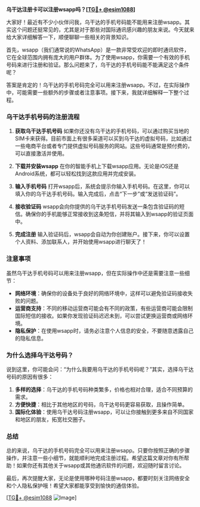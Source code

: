 **乌干达注册卡可以注册wsapp吗？[[TG💪+ @esim1088](https://t.me/s/esim1088)]**

大家好！最近有不少小伙伴问我，乌干达的手机号码能不能用来注册wsapp。其实这个问题还挺常见的，尤其是对于那些对国际通讯感兴趣的朋友来说。今天就来给大家详细解答一下，顺便聊聊一些相关的背景知识。

首先，wsapp（我们通常说的WhatsApp）是一款非常受欢迎的即时通讯软件，它在全球范围内拥有庞大的用户群体。为了使用wsapp，你需要一个有效的手机号码来进行注册和验证。那么问题来了，乌干达的手机号码能不能满足这个条件呢？

答案是肯定的！乌干达的手机号码完全可以用来注册wsapp。不过，在实际操作中，可能需要一些额外的步骤或者注意事项。接下来，我就详细解释一下整个过程。

### 乌干达手机号码的注册流程

1. **获取乌干达手机号码**
   如果你还没有乌干达的手机号码，可以通过购买当地的SIM卡来获得。目前市面上有很多渠道可以买到乌干达的虚拟号码，比如通过一些电商平台或者专门提供虚拟号码服务的网站。这些号码通常是预付费的，可以直接激活并使用。

2. **下载并安装wsapp**
   在你的智能手机上下载wsapp应用。无论是iOS还是Android系统，都可以轻松找到这款应用并完成安装。

3. **输入手机号码**
   打开wsapp后，系统会提示你输入手机号码。在这里，你可以填入你的乌干达手机号码。输入完成后，点击“下一步”或“发送验证码”。

4. **接收验证码**
   wsapp会向你提供的乌干达手机号码发送一条包含验证码的短信。确保你的手机能够正常接收到这条短信，并将其输入到wsapp的验证页面中。

5. **完成注册**
   输入验证码后，wsapp会自动为你创建账户。接下来，你可以设置个人资料、添加联系人，并开始使用wsapp进行聊天了！

### 注意事项

虽然乌干达手机号码可以用来注册wsapp，但在实际操作中还是需要注意一些细节：

- **网络环境**：确保你的设备处于良好的网络环境中，这样可以避免验证码接收失败的问题。
- **运营商支持**：不同的移动运营商可能会有不同的政策，有些运营商可能会限制国际短信的接收。如果你发现验证码迟迟未到，可以尝试更换运营商或网络环境。
- **隐私保护**：在使用wsapp时，请务必注意个人信息的安全，不要随意透露自己的隐私信息。

### 为什么选择乌干达号码？

说到这里，你可能会问：“为什么我要用乌干达的手机号码呢？”其实，选择乌干达号码的原因有很多：

1. **多样的选择**：乌干达的手机号码种类繁多，价格也相对合理，适合不同预算的需求。
2. **方便快捷**：相比于其他地区的号码，乌干达号码更容易获取，且操作简单。
3. **国际化体验**：使用乌干达号码注册wsapp，可以让你接触到更多来自不同国家和地区的朋友，拓宽社交圈子。

### 总结

总的来说，乌干达的手机号码完全可以用来注册wsapp。只要你按照正确的步骤操作，并注意一些小细节，就能顺利地完成注册过程。希望这篇文章对你有所帮助！如果你还有其他关于wsapp或其他通讯软件的问题，欢迎随时留言讨论。

最后，再次提醒大家，无论是使用哪种号码注册wsapp，都要时刻关注网络安全和个人隐私保护哦！希望大家都能享受到愉快的通信体验。

[[TG💪+ @esim1088](https://t.me/s/esim1088) ![Image](https://i.postimg.cc/4NQfJmqS/Snipaste-2025-05-13-00-14-12.png)]